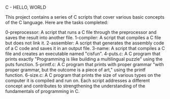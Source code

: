 C - HELLO, WORLD

This project contains a series of C scripts that cover various basic concepts of the C language. Here are the tasks completed:

0-preprocessor: A script that runs a C file through the preprocessor and saves the result into another file.
1-compiler: A script that compiles a C file but does not link it.
2-assembler: A script that generates the assembly code of a C code and saves it in an output file.
3-name: A script that compiles a C file and creates an executable named "cisfun".
4-puts.c: A C program that prints exactly "Programming is like building a multilingual puzzle" using the puts function.
5-printf.c: A C program that prints with proper grammar "with proper grammar, but the outcome is a piece of art," using the printf function.
6-size.c: A C program that prints the size of various types on the computer it is compiled and run on.
Each script addresses a different concept and contributes to strengthening the understanding of the fundamentals of programming in C.

